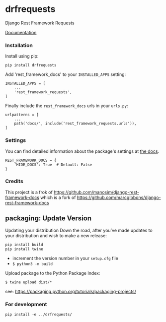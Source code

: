 # drfrequests

Django Rest Framework Requests

[Documentation](http://drfdocs.com)

### Installation

Install using pip:

    pip install drfrequests

Add 'rest_framework_docs' to your `INSTALLED_APPS` setting:

    INSTALLED_APPS = [
        ...
        'rest_framework_requests',
    ]

Finally include the `rest_framework_docs` urls in your `urls.py`:

    urlpatterns = [
        ...
        path('docs/', include('rest_framework_requests.urls')),
    ]


### Settings
You can find detailed information about the package's settings at [the docs](http://drfdocs.com/settings/).

    REST_FRAMEWORK_DOCS = {
        'HIDE_DOCS': True  # Default: False
    }


### Credits

This project is a frok of <https://github.com/manosim/django-rest-framework-docs> which is a fork of <https://github.com/marcgibbons/django-rest-framework-docs>



## packaging: Update Version

Updating your distribution Down the road, after you’ve made updates to your distribution and wish to make a new release:

    pip install build
    pip install twine

* increment the version number in your `setup.cfg` file
* `$ python3 -m build`


Upload package to the Python Package Index:

    $ twine upload dist/*

    
see: https://packaging.python.org/tutorials/packaging-projects/


### For development

    pip install -e ../drfrequests/